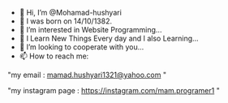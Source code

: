 - 👋 Hi, I’m @Mohamad-hushyari
- 👦 I was born on 14/10/1382.
- 👀 I’m interested in Website Programming...
- 🌱 I Learn New Things Every day and I also Learning...
- 💞️ I’m looking to cooperate with you...
- 📫 How to reach me:

"my email : mamad.hushyari1321@yahoo.com "

"my instagram page : https://instagram.com/mam.programer1 "
